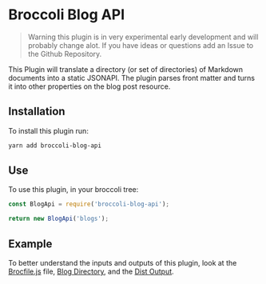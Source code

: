 # Broccoli Blog API

> Warning this plugin is in very experimental early development and will probably change alot.
> If you have ideas or questions add an Issue to the Github Repository.

This Plugin will translate a directory (or set of directories) of Markdown documents into a static JSONAPI.
The plugin parses front matter and turns it into other properties on the blog post resource.

## Installation

To install this plugin run:

```bash
yarn add broccoli-blog-api
```

## Use

To use this plugin, in your broccoli tree:

```js
const BlogApi = require('broccoli-blog-api');

return new BlogApi('blogs');
```

## Example

To better understand the inputs and outputs of this plugin, look at the [Brocfile.js](Brocfile.js) file, [Blog Directory](blog), and the [Dist Output](dist).

